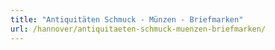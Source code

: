 ```yaml
---
title: "Antiquitäten Schmuck - Münzen - Briefmarken"
url: /hannover/antiquitaeten-schmuck-muenzen-briefmarken/
---
```


